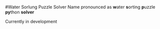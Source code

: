 #Water Sorlung Puzzle Solver
Name pronounced as **w**ater **s**orting **p**uzzle **py**thon **solver**

Currently in development